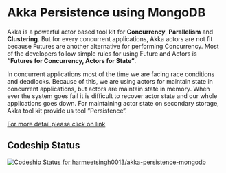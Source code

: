 # Akka Persistence using MongoDB 

Akka is a powerful actor based tool kit for **Concurrency**, **Parallelism** and **Clustering**. But for every concurrent applications, Akka actors are not fit because Futures are another alternative for performing Concurrency. Most of the developers follow simple rules for using Future and Actors is **“Futures for Concurrency, Actors for State“**.

In concurrent applications most of the time we are facing race conditions and deadlocks. Because of this, we are using actors for maintain state in concurrent applications, but actors are maintain state in memory. When ever the system goes fail it is difficult to recover actor state and our whole applications goes down. For maintaining actor state on secondary storage, Akka tool kit provide us tool “Persistence“.

[For more detail please click on link](https://blog.knoldus.com/2016/11/21/akka-persistence-using-mongodb-part-i/)

## Codeship Status
[ ![Codeship Status for harmeetsingh0013/akka-persistence-mongodb](https://codeship.com/projects/71c54ab0-9234-0134-8182-1ed83dfd2c37/status?branch=master)](https://codeship.com/projects/186027)
